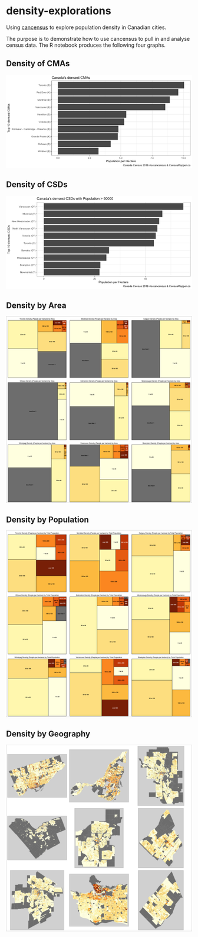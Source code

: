 # density-explorations
Using [cancensus](https://github.com/mountainMath/cancensus) to explore population density in Canadian cities.

The purpose is to demonstrate how to use cancensus to pull in and analyse census data. The R notebook produces the following four graphs.

## Density of CMAs
![CMA density](images/densest_CMAs.png)

## Density of CSDs
![CSD density](images/densest_CSDs.png)

## Density by Area
![Area density](images/density_area.png)

## Density by Population
![Density by Population](images/density_population.png)

## Density by Geography
![Density by Geography](images/density_map.png)
